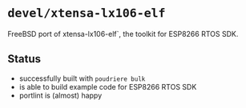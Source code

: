# `devel/xtensa-lx106-elf`

FreeBSD port of xtensa-lx106-elf`, the toolkit for ESP8266 RTOS SDK.

## Status

* successfully built with `poudriere bulk`
* is able to build example code for ESP8266 RTOS SDK
* portlint is (almost) happy
